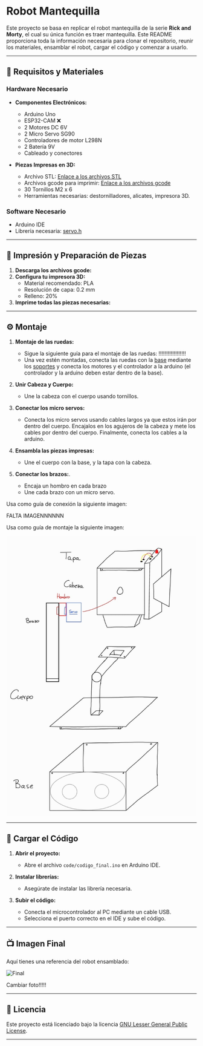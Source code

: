# Robot Mantequilla

Este proyecto se basa en replicar el robot mantequilla de la serie **Rick and Morty**, el cual su única función es traer mantequilla. Este README proporciona toda la información necesaria para clonar el repositorio, reunir los materiales, ensamblar el robot, cargar el código y comenzar a usarlo.

---

## 🔧 Requisitos y Materiales

### Hardware Necesario
- **Componentes Electrónicos:**
  - Arduino Uno
  - ESP32-CAM ❌
  - 2 Motores DC 6V
  - 2 Micro Servo SG90
  - Controladores de motor L298N
  - 2 Batería 9V
  - Cableado y conectores

- **Piezas Impresas en 3D:**
  - Archivo STL: [Enlace a los archivos STL](https://github.com/jmartinm2021/Proyecto-Mecatronica/tree/main/3d_model/final_version)
  - Archivos gcode para imprimir: [Enlace a los archivos gcode](https://github.com/jmartinm2021/Proyecto-Mecatronica/tree/main/3d_print/final_version)
  - 30 Tornillos M2 x 6
  - Herramientas necesarias: destornilladores, alicates, impresora 3D.

### Software Necesario
- Arduino IDE
- Librería necesaria: [servo.h](https://docs.arduino.cc/libraries/servo/)

---

## 🎨 Impresión y Preparación de Piezas

1. **Descarga los archivos gcode:**
2. **Configura tu impresora 3D:**
   - Material recomendado: PLA
   - Resolución de capa: 0.2 mm
   - Relleno: 20%
3. **Imprime todas las piezas necesarias:**

---

## ⚙️ Montaje

1. **Montaje de las ruedas:**
   - Sigue la siguiente guía para el montaje de las ruedas: !!!!!!!!!!!!!!!!!!
   - Una vez estén montadas, conecta las ruedas con la [base](https://github.com/jmartinm2021/Proyecto-Mecatronica/blob/main/3d_model/final_version/base.FCStd) mediante los [soportes](https://github.com/jmartinm2021/Proyecto-Mecatronica/blob/main/3d_model/final_version/soportes.FCStd) y conecta los motores y el controlador a la arduino (el controlador y la arduino deben estar dentro de la base).

2. **Unir Cabeza y Cuerpo:**
   - Une la cabeza con el cuerpo usando tornillos.

3. **Conectar los micro servos:**
   - Conecta los micro servos usando cables largos ya que estos irán por dentro del cuerpo. Encajalos en los agujeros de la cabeza y mete los cables por dentro del cuerpo. Finalmente, conecta los cables a la arduino.

4. **Ensambla las piezas impresas:**
   - Une el cuerpo con la base, y la tapa con la cabeza.

5. **Conectar los brazos:**.
   - Encaja un hombro en cada brazo
   - Une cada brazo con un micro servo.

Usa como guía de conexión la siguiente imagen:

FALTA IMAGENNNNNN


Usa como guía de montaje la siguiente imagen:


![Guía](media/mec_montar.jpeg)

---

## 🔄 Cargar el Código

1. **Abrir el proyecto:**
   - Abre el archivo `code/codigo_final.ino` en Arduino IDE.
2. **Instalar librerías:**
   - Asegúrate de instalar las librería necesaria.

3. **Subir el código:**
   - Conecta el microcontrolador al PC mediante un cable USB.
   - Selecciona el puerto correcto en el IDE y sube el código.

---

## 📺 Imagen Final

Aquí tienes una referencia del robot ensamblado:

![Final](image.png)

Cambiar foto!!!!!

---

## 📄 Licencia
Este proyecto está licenciado bajo la licencia [GNU Lesser General Public License](https://www.gnu.org/licenses/old-licenses/lgpl-2.1.html).

---
